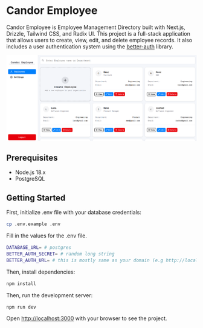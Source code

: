 # Candor Employee

Candor Employee is Employee Management Directory built with Next.js, Drizzle, Tailwind CSS, and Radix UI. This project is a full-stack application that allows users to create, view, edit, and delete employee records. It also includes a user authentication system using the [better-auth](https://github.com/Better-Auth/better-auth) library.

![Image](.github/images/image.png)

## Prerequisites

- Node.js 18.x
- PostgreSQL

## Getting Started

First, initialize .env file with your database credentials:

```bash
cp .env.example .env
```

Fill in the values for the .env file.

```bash
DATABASE_URL= # postgres
BETTER_AUTH_SECRET= # random long string
BETTER_AUTH_URL= # this is mostly same as your domain (e.g http://localhost:3000)
```

Then, install dependencies:
```bash
npm install
```

Then, run the development server:
```bash
npm run dev
```

Open [http://localhost:3000](http://localhost:3000) with your browser to see the project.
